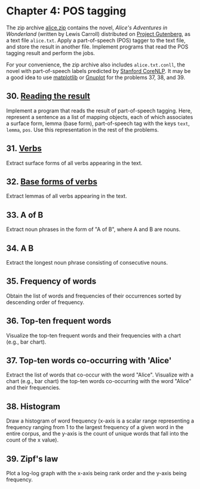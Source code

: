 # Chapter 4: POS tagging

The zip archive [alice.zip](https://nlp100.github.io/data/alice.zip) contains the novel, _Alice's Adventures in Wonderland_ (written by Lewis Carroll) distributed on [Project Gutenberg](https://www.gutenberg.org/), as a text file `alice.txt`. Apply a part-of-speech (POS) tagger to the text file, and store the result in another file. Implement programs that read the POS tagging result and perform the jobs.

For your convenience, the zip archive also includes `alice.txt.conll`, the novel with part-of-speech labels predicted by [Stanford CoreNLP](https://stanfordnlp.github.io/CoreNLP/). It may be a good idea to use [matplotlib](http://matplotlib.org/) or [Gnuplot](http://www.gnuplot.info/) for the problems 37, 38, and 39.

## 30. [Reading the result](./ex30.ts)

Implement a program that reads the result of part-of-speech tagging. Here, represent a sentence as a list of mapping objects, each of which associates a surface form, lemma (base form), part-of-speech tag with the keys `text`, `lemma`, `pos`. Use this representation in the rest of the problems.

## 31. [Verbs](./ex31.ts)

Extract surface forms of all verbs appearing in the text.

## 32. [Base forms of verbs](./ex32.ts)

Extract lemmas of all verbs appearing in the text.

## 33. A of B

Extract noun phrases in the form of "A of B", where A and B are nouns.

## 34. A B

Extract the longest noun phrase consisting of consecutive nouns.

## 35. Frequency of words

Obtain the list of words and frequencies of their occurrences sorted by descending order of frequency.

## 36. Top-ten frequent words

Visualize the top-ten frequent words and their frequencies with a chart (e.g., bar chart).

## 37. Top-ten words co-occurring with 'Alice'

Extract the list of words that co-occur with the word "Alice". Visualize with a chart (e.g., bar chart) the top-ten words co-occurring with the word "Alice" and their frequencies.

## 38. Histogram

Draw a histogram of word frequency (x-axis is a scalar range representing a frequency ranging from 1 to the largest frequency of a given word in the entire corpus, and the y-axis is the count of unique words that fall into the count of the x value).

## 39. Zipf's law

Plot a log-log graph with the x-axis being rank order and the y-axis being frequency.
